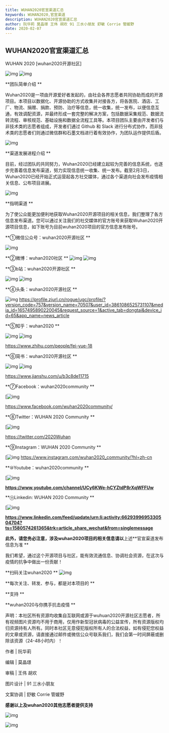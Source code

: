 ```yaml
---
title: WUHAN2020官宣渠道汇总
keywords: WUHAN2020,官宣渠道
description: WUHAN2020官宣渠道汇总
author: 阮华莉 莫晶璟 王伟 胡欢 91 三水小朋友 舒敏 Corrie 管媛野
date: 2020-02-07
---
```

## WUHAN2020官宣渠道汇总

WUHAN 2020 [wuhan2020开源社区]

![img](/images/blog/media/banner.webp)
![img](/images/blog/media/no1.webp)

**团队简单介绍 **

Wuhan2020是一项由开源爱好者发起的，由社会各界志愿者共同协助而成的开源项目。本项目以数据化、开源协助的方式收集并对接各方，将各医院、酒店、工厂、物流、捐赠、捐款、预防、治疗等信息，统一收集，统一发布，以便信息互通，有效调配资源，并最终形成一套完整的解决方案，包括数据采集规范、数据流转流程、审核规范、基础设施和数据全流程工具等。本项目团队主要由开发者们与非技术类的志愿者组成，开发者们通过 Github 和 Slack 进行分布式协作，而非技术类的志愿者们则通过微信群和石墨文档进行着有效协作，为团队运作提供后盾。

![img](/images/blog/media/no2.webp)

**渠道发展进程介绍 **

目前，经过团队的共同努力，Wuhan2020已经建立起较为完善的信息系统，也逐步完善着信息发布渠道，努力实现信息统一收集、统一发布。截至2月3日，Wuhan2020已经开始正式运营起各方社交媒体，通过各个渠道向社会发布疫情相关信息、公布项目进展。

![img](/images/blog/media/no3.webp)

**指明渠道  **

为了使公众能更加便利地获取Wuhan2020开源项目的相关信息，我们整理了各方信息发布渠道。您可以通过关注我们的社交媒体的官方账号来获取Wuhan2020开源项目信息，如下账号为目前wuhan2020项目的官方信息发布账号。

**①微信公众号：wuhan2020开源社区 **

![img](/images/blog/media/wechatcode.webp)

**②微博：wuhan2020社区 **
![img](/images/blog/media/weibocode.webp)
![img](/images/blog/media/weibocode2.webp)

**③b站：wuhan2020开源社区  **

![img](/images/blog/media/bilibili.webp)
![img](/images/blog/media/bilibili2.webp)

**④头条：wuhan2020开源社区  **

![img](/images/blog/media/toutiao.webp)
https://profile.zjurl.cn/rogue/ugc/profile/?version_code=757&version_name=70507&user_id=3861086525731107&media_id=1657495890220045&request_source=1&active_tab=dongtai&device_id=65&app_name=news_article

**⑤知乎：wuhan2020  **

![img](/images/blog/media/zhihu.webp)
![img](/images/blog/media/zhihu2.webp)

https://www.zhihu.com/people/fei-yue-18

**⑥简书：wuhan2020开源社区 **

![img](/images/blog/media/jianshu.webp)
![img](/images/blog/media/jianshu2.webp)

https://www.jianshu.com/u/b3c8de11715

**⑦Facebook：wuhan2020community **

[![img](/images/blog/media/facebook.webp)

https://www.facebook.com/wuhan2020community/

**⑧Twitter：WUHAN 2020 Community **

 [![img](/images/blog/media/twitter.webp)

https://twitter.com/2020Wuhan

 **⑨Instagram：WUHAN 2020 Community **

[![img](/images/blog/media/instagram.webp)
https://www.instagram.com/wuhan2020_community/?hl=zh-cn


**⑩Youtube：wuhan2020community **

[![img](/images/blog/media/youtube.webp)

**https://www.youtube.com/channel/UCy6KWe-hCYZtdP8rXqWFFUw**

**⑪Linkedin: WUHAN 2020 Community **

[![img](/images/blog/media/linkedin.webp)

 **https://www.linkedin.com/feed/update/urn:li:activity:6629399695330504704?ts=1580574261365&trk=article_share_wechat&from=singlemessage**

**此外，请您务必注意，涉及wuhan2020项目的相关信息请以**上述**官宣渠道发布信息为准 **

我们希望，通过这个开源项目与社区，能有效流通信息、协调社会资源，在这次与疫情的抗争中做出一份贡献！

**扫码关注wuhan2020  **
![img](/images/blog/media/wuhan2020wx.webp)

**每次关注、转发、参与，都是对本项目的 **

**支持 **

**wuhan2020与你携手抗击疫情 **

声明：本社区所有资源均收集自互联网或源于wuhuan2020开源社区志愿者，所有视频图片资源均不用于商用，仅用作新型冠状病毒的公益宣传，所有资源版权均归资源持有人所有。同时本社区无意侵犯版权所有人的合法权益，如有侵犯您权益的文章或资源，请直接通过邮件或微信公众号联系我们，我们会第一时间屏蔽或删除该资源（24-48小时内）！


作者 | 阮华莉

编辑 | 莫晶璟

审稿 | 王伟 胡欢

图片设计 | 91 三水小朋友

文案协调 | 舒敏 Corrie 管媛野

**感谢以上及wuhan2020其他志愿者提供支持**

![img](/images/blog/media/rescue-by-developer.webp)

![img](/images/blog/media/to-all-members.webp)
